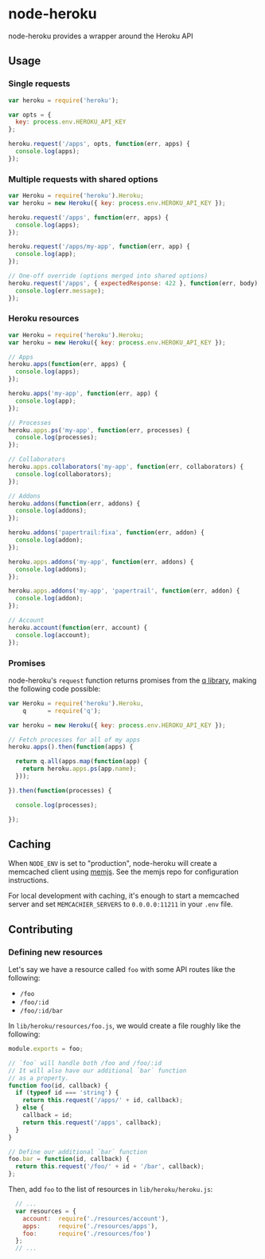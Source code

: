 # node-heroku

node-heroku provides a wrapper around the Heroku API

## Usage

### Single requests

```javascript
var heroku = require('heroku');

var opts = {
  key: process.env.HEROKU_API_KEY
};

heroku.request('/apps', opts, function(err, apps) {
  console.log(apps);
});
```

### Multiple requests with shared options

```javascript
var Heroku = require('heroku').Heroku;
var heroku = new Heroku({ key: process.env.HEROKU_API_KEY });

heroku.request('/apps', function(err, apps) {
  console.log(apps);
});

heroku.request('/apps/my-app', function(err, app) {
  console.log(app);
});

// One-off override (options merged into shared options)
heroku.request('/apps', { expectedResponse: 422 }, function(err, body) {
  console.log(err.message);
});
```

### Heroku resources

```javascript
var Heroku = require('heroku').Heroku;
var heroku = new Heroku({ key: process.env.HEROKU_API_KEY });

// Apps
heroku.apps(function(err, apps) {
  console.log(apps);
});

heroku.apps('my-app', function(err, app) {
  console.log(app);
});

// Processes
heroku.apps.ps('my-app', function(err, processes) {
  console.log(processes);
});

// Collaborators
heroku.apps.collaborators('my-app', function(err, collaborators) {
  console.log(collaborators);
});

// Addons
heroku.addons(function(err, addons) {
  console.log(addons);
});

heroku.addons('papertrail:fixa', function(err, addon) {
  console.log(addon);
});

heroku.apps.addons('my-app', function(err, addons) {
  console.log(addons);
});

heroku.apps.addons('my-app', 'papertrail', function(err, addon) {
  console.log(addon);
});

// Account
heroku.account(function(err, account) {
  console.log(account);
});
```

### Promises

node-heroku's `request` function returns promises from the [q library](https://github.com/kriskowal/q), making the following code possible:

```javascript
var Heroku = require('heroku').Heroku,
    q      = require('q');

var heroku = new Heroku({ key: process.env.HEROKU_API_KEY });

// Fetch processes for all of my apps
heroku.apps().then(function(apps) {

  return q.all(apps.map(function(app) {
    return heroku.apps.ps(app.name);
  }));

}).then(function(processes) {

  console.log(processes);

});
```

## Caching

When `NODE_ENV` is set to "production", node-heroku will create a memcached client using [memjs](https://github.com/alevy/memjs). See the memjs repo for configuration instructions.

For local development with caching, it's enough to start a memcached server and set `MEMCACHIER_SERVERS` to `0.0.0.0:11211` in your `.env` file.

## Contributing

### Defining new resources

Let's say we have a resource called `foo` with some API routes like the following:

* `/foo`
* `/foo/:id`
* `/foo/:id/bar`

In `lib/heroku/resources/foo.js`, we would create a file roughly like the following:

```javascript
module.exports = foo;

// `foo` will handle both /foo and /foo/:id
// It will also have our additional `bar` function
// as a property.
function foo(id, callback) {
  if (typeof id === 'string') {
    return this.request('/apps/' + id, callback);
  } else {
    callback = id;
    return this.request('/apps', callback);
  }
}

// Define our additional `bar` function
foo.bar = function(id, callback) {
  return this.request('/foo/' + id + '/bar', callback);
};
```

Then, add `foo` to the list of resources in `lib/heroku/heroku.js`:

```javascript
  // ...
  var resources = {
    account:  require('./resources/account'),
    apps:     require('./resources/apps'),
    foo:      require('./resources/foo')
  };
  // ...
```
